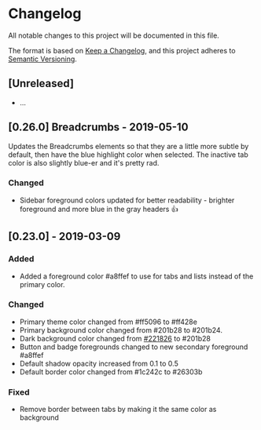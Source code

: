 # Changelog

All notable changes to this project will be documented in this file.

The format is based on [Keep a Changelog](https://keepachangelog.com/en/1.0.0/),
and this project adheres to
[Semantic Versioning](https://semver.org/spec/v2.0.0.html).

## [Unreleased]

- ...

## [0.26.0] Breadcrumbs - 2019-05-10

Updates the Breadcrumbs elements so that they are a little more subtle by
default, then have the blue highlight color when selected. The inactive tab
color is also slightly blue-er and it's pretty rad.

### Changed

- Sidebar foreground colors updated for better readability - brighter foreground
  and more blue in the gray headers 👍

## [0.23.0] - 2019-03-09

### Added

- Added a foreground color #a8ffef to use for tabs and lists instead of the
  primary color.

### Changed

- Primary theme color changed from #ff5096 to #ff428e
- Primary background color changed from #201b28 to #201b24.
- Dark background color changed from [#221826](https://github.com/dhedgecock/radical-vscode/issues/221826) to #201b28
- Button and badge foregrounds changed to new secondary foreground #a8ffef
- Default shadow opacity increased from 0.1 to 0.5
- Default border color changed from #1c242c to #26303b

### Fixed

- Remove border between tabs by making it the same color as background

